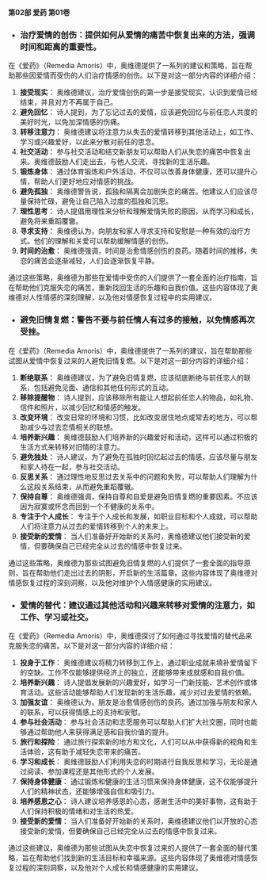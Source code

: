 **第02部 爱药 第01卷**

- ### 治疗爱情的创伤：提供如何从爱情的痛苦中恢复出来的方法，强调时间和距离的重要性。

在《爱药》（Remedia Amoris）中，奥维德提供了一系列的建议和策略，旨在帮助那些因爱情而受伤的人们治疗情感的创伤。以下是对这一部分内容的详细介绍：

1. **接受现实**： 奥维德建议，治疗爱情创伤的第一步是接受现实，认识到爱情已经结束，并且对方不再属于自己。
2. **避免回忆**： 诗人提到，为了忘记过去的爱情，应该避免回忆与前任恋人共度的美好时光，以免加深情感的伤痛。
3. **转移注意力**： 奥维德建议将注意力从失去的爱情转移到其他活动上，如工作、学习或兴趣爱好，以此来分散对前任的思念。
4. **社交活动**： 参与社交活动和结交新朋友可以帮助人们从失恋的痛苦中恢复出来。奥维德鼓励人们走出去，与他人交流，寻找新的生活乐趣。
5. **锻炼身体**： 通过体育锻炼和户外活动，不仅可以改善身体健康，还可以提升心情，帮助人们更好地应对情感的挑战。
6. **避免孤独**： 奥维德警告说，孤独和隔离会加剧失恋的痛苦。他建议人们应该尽量保持忙碌，避免让自己陷入过度的孤独和沉思。
7. **理性思考**： 诗人提倡用理性来分析和理解爱情失败的原因，从而学习和成长，避免将来重蹈覆辙。
8. **寻求支持**： 奥维德认为，向朋友和家人寻求支持和安慰是一种有效的治疗方式。他们的理解和关爱可以帮助缓解情感的创伤。
9. **时间的治愈**： 奥维德强调，时间是治愈情感创伤的良药。随着时间的推移，失恋的痛苦会逐渐减轻，人们会逐渐恢复平静。

通过这些策略，奥维德为那些在爱情中受伤的人们提供了一套全面的治疗指南，旨在帮助他们克服失恋的痛苦，重新找回生活的乐趣和自我价值。这些内容体现了奥维德对人性情感的深刻理解，以及他对情感恢复过程中的实用建议。



- ### 避免旧情复燃：警告不要与前任情人有过多的接触，以免情感再次受挫。

在《爱药》（Remedia Amoris）中，奥维德提供了一系列的建议，旨在帮助那些试图从爱情中恢复过来的人避免旧情复燃。以下是对这一部分内容的详细介绍：

1. **断绝联系**： 奥维德建议，为了避免旧情复燃，应该彻底断绝与前任恋人的联系，包括避免见面、通信和其他任何形式的互动。
2. **移除提醒物**： 诗人提到，应该移除所有能让人想起前任恋人的物品，如礼物、信件和照片，以减少回忆和情感的触发。
3. **改变环境**： 改变日常的环境和习惯，比如改变居住地点或常去的地方，可以帮助减少与过去恋情相关的联想。
4. **培养新兴趣**： 奥维德鼓励人们培养新的兴趣爱好和活动，这样可以通过积极的生活方式来转移对旧情的注意力。
5. **避免独处**： 诗人建议，为了避免在孤独时回忆起过去的情感，应该尽量与朋友和家人待在一起，参与社交活动。
6. **反思关系**： 通过理性地反思过去关系中的问题和失败，可以帮助人们理解为什么这段关系结束，从而避免重蹈覆辙。
7. **保持自尊**： 奥维德强调，保持自尊和自爱是避免旧情复燃的重要因素。不应该因为寂寞或怀念而回到一个不健康的关系中。
8. **专注于个人成长**： 专注于个人成长和发展，如职业目标和个人成就，可以帮助人们将注意力从过去的爱情转移到个人的未来上。
9. **接受新的爱情**： 当人们准备好开始新的关系时，奥维德建议他们接受新的爱情，但要确保自己已经完全从过去的情感中恢复过来。

通过这些策略，奥维德为那些试图避免旧情复燃的人们提供了一套全面的指导原则，旨在帮助他们走出过去的阴影，开启新的生活篇章。这些内容体现了奥维德对情感恢复过程的深刻洞察，以及他对维护个人情感健康的实用建议。

- ### 爱情的替代：建议通过其他活动和兴趣来转移对爱情的注意力，如工作、学习或社交。

在《爱药》（Remedia Amoris）中，奥维德探讨了如何通过寻找爱情的替代品来克服失恋的痛苦。以下是对这一部分内容的详细介绍：

1. **投身于工作**： 奥维德建议将精力转移到工作上，通过职业成就来填补爱情留下的空缺。工作不仅能够提供经济上的独立，还能够带来成就感和自我价值。
2. **培养新兴趣**： 诗人提倡发展新的兴趣爱好，如学习一门新技能、艺术创作或体育活动。这些活动能够帮助人们发现新的生活乐趣，减少对过去爱情的依赖。
3. **加强友谊**： 奥维德认为，朋友是治愈情感创伤的良药。通过加强与朋友和家人的联系，可以获得情感上的支持和安慰。
4. **参与社会活动**： 参与社会活动和志愿服务可以帮助人们扩大社交圈，同时也能够通过帮助他人来获得满足感和自我价值的提升。
5. **旅行和探险**： 通过旅行探索新的地方和文化，人们可以从中获得新的视角和生活体验，这有助于减轻失恋带来的痛苦。
6. **学习和成长**： 奥维德鼓励人们利用失恋的时期进行自我反思和学习，无论是通过阅读、参加课程还是其他形式的个人发展。
7. **保持身体健康**： 通过锻炼和健康的生活习惯来保持身体健康，这不仅能够提升人们的精神状态，还能够增强自信和吸引力。
8. **培养感恩之心**： 诗人建议培养感恩的心态，感谢生活中的美好事物，这有助于人们保持积极的情绪和对生活的热爱。
9. **接受新的爱情**： 当人们准备好开始新的关系时，奥维德建议他们以开放的心态接受新的爱情，但要确保自己已经完全从过去的情感中恢复过来。

通过这些建议，奥维德为那些试图从失恋中恢复过来的人提供了一套全面的替代策略，旨在帮助他们找到新的生活目标和幸福来源。这些内容体现了奥维德对情感恢复过程的深刻洞察，以及他对个人成长和情感健康的实用建议。